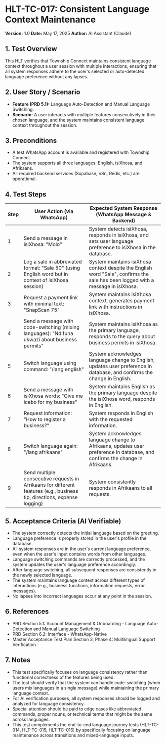 # HLT-TC-017: Consistent Language Context Maintenance

**Version:** 1.0
**Date:** May 17, 2025
**Author:** AI Assistant (Claude)

## 1. Test Overview
This HLT verifies that Township Connect maintains consistent language context throughout a user session with multiple interactions, ensuring that all system responses adhere to the user's selected or auto-detected language preference without any lapses.

## 2. User Story / Scenario
* **Feature (PRD 5.1):** Language Auto-Detection and Manual Language Switching.
* **Scenario:** A user interacts with multiple features consecutively in their chosen language, and the system maintains consistent language context throughout the session.

## 3. Preconditions
* A test WhatsApp account is available and registered with Township Connect.
* The system supports all three languages: English, isiXhosa, and Afrikaans.
* All required backend services (Supabase, n8n, Redis, etc.) are operational.

## 4. Test Steps

| Step | User Action (via WhatsApp) | Expected System Response (WhatsApp Message & Backend) |
|------|----------------------------|------------------------------------------------------|
| 1 | Send a message in isiXhosa: "Molo" | System detects isiXhosa, responds in isiXhosa, and sets user language preference to isiXhosa in the database. |
| 2 | Log a sale in abbreviated format: "Sale 50" (using English word but in context of isiXhosa session) | System maintains isiXhosa context despite the English word "Sale", confirms the sale has been logged with a message in isiXhosa. |
| 3 | Request a payment link with minimal text: "SnapScan 75" | System maintains isiXhosa context, generates payment link with instructions in isiXhosa. |
| 4 | Send a message with code-switching (mixing languages): "Ndifuna ukwazi about business permits" | System maintains isiXhosa as the primary language, responds to the query about business permits in isiXhosa. |
| 5 | Switch language using command: "/lang english" | System acknowledges language change to English, updates user preference in database, and confirms the change in English. |
| 6 | Send a message with isiXhosa words: "Give me icebo for my business" | System maintains English as the primary language despite the isiXhosa word, responds in English. |
| 7 | Request information: "How to register a business?" | System responds in English with the requested information. |
| 8 | Switch language again: "/lang afrikaans" | System acknowledges language change to Afrikaans, updates user preference in database, and confirms the change in Afrikaans. |
| 9 | Send multiple consecutive requests in Afrikaans for different features (e.g., business tip, directions, expense logging) | System consistently responds in Afrikaans to all requests. |

## 5. Acceptance Criteria (AI Verifiable)
* The system correctly detects the initial language based on the greeting.
* Language preference is properly stored in the user's profile in the database.
* All system responses are in the user's current language preference, even when the user's input contains words from other languages.
* Language switching commands are correctly processed, and the system updates the user's language preference accordingly.
* After language switching, all subsequent responses are consistently in the newly selected language.
* The system maintains language context across different types of interactions (e.g., business functions, information requests, error messages).
* No lapses into incorrect languages occur at any point in the session.

## 6. References
* PRD Section 5.1: Account Management & Onboarding - Language Auto-Detection and Manual Language Switching
* PRD Section 6.2: Interface - WhatsApp-Native
* Master Acceptance Test Plan Section 3, Phase 4: Multilingual Support Verification

## 7. Notes
* This test specifically focuses on language consistency rather than functional correctness of the features being used.
* The test should verify that the system can handle code-switching (when users mix languages in a single message) while maintaining the primary language context.
* For AI verification purposes, all system responses should be logged and analyzed for language consistency.
* Special attention should be paid to edge cases like abbreviated commands, proper nouns, or technical terms that might be the same across languages.
* This test complements the end-to-end language journey tests (HLT-TC-014, HLT-TC-015, HLT-TC-016) by specifically focusing on language maintenance across transitions and mixed-language inputs.